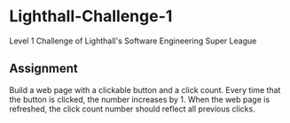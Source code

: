 # Lighthall-Challenge-1
Level 1 Challenge of Lighthall's Software Engineering Super League

## Assignment
Build a web page with a clickable button and a click count. Every time that the button is clicked, the number increases by 1. When the web page is refreshed, the click count number should reflect all previous clicks.